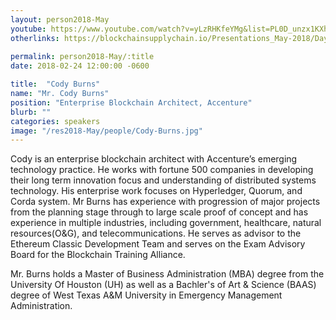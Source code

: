 ```yaml
---
layout: person2018-May
youtube: https://www.youtube.com/watch?v=yLzRHKfeYMg&list=PL0D_unzx1KXhvrIzPl1j0mrihgq44nGOh&index=6&t=0s
otherlinks: https://blockchainsupplychain.io/Presentations_May-2018/Day-1/03_Accenture_Yei-Sung-Kim-&-Cody-Burns_XChain2_May-2018_Houston.TX.pdf
      
permalink: person2018-May/:title
date: 2018-02-24 12:00:00 -0600

title:  "Cody Burns"
name: "Mr. Cody Burns"
position: "Enterprise Blockchain Architect, Accenture"
blurb: ""
categories: speakers
image: "/res2018-May/people/Cody-Burns.jpg"
---
```


Cody is an enterprise blockchain architect with Accenture’s emerging technology practice. He works with fortune 500 companies in developing their long term innovation focus and understanding of distributed systems technology. His enterprise work focuses on Hyperledger, Quorum, and Corda system. Mr Burns has experience with progression of major projects from the planning stage through to large scale proof of concept and has experience in multiple industries, including government, healthcare, natural resources(O&G), and telecommunications. He serves as advisor to the Ethereum Classic Development Team and serves on the Exam Advisory Board for the Blockchain Training Alliance.

Mr. Burns holds a Master of Business Administration (MBA) degree from the University Of Houston (UH) as well as a Bachler's of Art & Science (BAAS) degree of West Texas A&M University in Emergency Management Administration.
